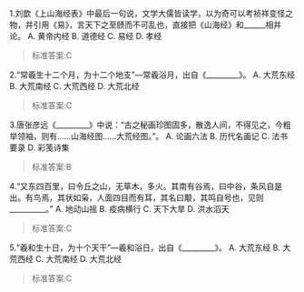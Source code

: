 1.刘歆《上山海经表》中最后一句说，文学大儒皆读学，以为奇可以考祯祥变怪之物，并引用《易》，言天下之至赜而不可乱也，直接把《山海经》和______相并论。
  A. 黄帝内经  B. 道德经  C. 易经  D. 孝经
>标准答案:C
 
2.“常羲生十二个月，为十二个地支”—常羲浴月，出自《_________》。
  A. 大荒东经  B. 大荒南经  C. 大荒西经  D. 大荒北经
>标准答案:C
 
3.唐张彦远《_________》中说：“古之秘画珍图固多，散逸人间，不得见之，今粗举领袖，则有……山海经图……大荒经图。”。
  A. 论画六法  B. 历代名画记  C. 法书要录  D. 彩笺诗集
>标准答案:B
 
4.“又东四百里，曰令丘之山，无草木，多火。其南有谷焉，曰中谷，条风自是出。有鸟焉，其状如枭，人面四目而有耳，其名曰颙，其鸣自号也，见则__________。”
  A. 地动山摇  B. 疫病横行  C. 天下大旱  D. 洪水滔天
>标准答案:C
 
5.“羲和生十日，为十个天干”—羲和浴日，出自《_________》。
  A. 大荒东经  B. 大荒西经  C. 大荒南经  D. 大荒北经
>标准答案:C
 

